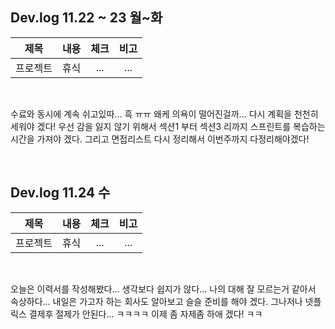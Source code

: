 ## Dev.log 11.22 ~ 23 월~화

  |제목|내용|체크|비고|
|:------:|:------:|:------:|:------:|
|프로젝트|휴식|...|...|


<br />

수료와 동시에 계속 쉬고있따... 흑 ㅠㅠ 왜케 의욕이 떨어진걸까... 다시 계획을 천천히 세워야 겠다! 우선 감을 잃지 않기 위해서 섹션1 부터 섹션3 리까지 스프린트를 복습하는 시간을 가져야 겠다. 그리고 면접리스트 다시 정리해서 이번주까지 다정리해야겠다!

<br>

## Dev.log 11.24 수

  |제목|내용|체크|비고|
|:------:|:------:|:------:|:------:|
|프로젝트|휴식|...|...|


<br />

오늘은 이력서를 작성해봤다... 생각보다 쉽지가 않다... 나의 대해 잘 모르는거 같아서 속상하다... 내일은 가고자 하는 회사도 알아보고 슬슬 준비를 해야 겠다. 그나저나 넷플릭스 결제후 절제가 안된다... ㅋㅋㅋㅋ 이제 좀 자제좀 하애 겠다! ㅋㅋ

<br>